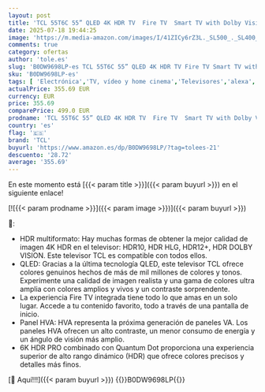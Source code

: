 ```yaml
---
layout: post
title: 'TCL 55T6C 55” QLED 4K HDR TV  Fire TV  Smart TV with Dolby Vision & Atmos  HDR10+  Press & Ask Alexa '
date: 2025-07-18 19:44:25
image: 'https://m.media-amazon.com/images/I/41ZICy6rZ3L._SL500_._SL400_.jpg'
comments: true
category: ofertas
author: 'tole.es'
slug: 'B0DW9698LP-es TCL 55T6C 55” QLED 4K HDR TV Fire TV Smart TV with Dolby...'
sku: 'B0DW9698LP-es'
tags: [ 'Electrónica','TV, vídeo y home cinema','Televisores','alexa','tcl','🇪🇸', ]
actualPrice: 355.69 EUR
currency: EUR
price: 355.69
comparePrice: 499.0 EUR
prodname: 'TCL 55T6C 55” QLED 4K HDR TV  Fire TV  Smart TV with Dolby Vision & Atmos  HDR10+  Press & Ask Alexa '
country: 'es'
flag: '🇪🇸'
brand: 'TCL'
buyurl: 'https://www.amazon.es/dp/B0DW9698LP/?tag=tolees-21'
descuento: '28.72'
average: '355.69'
---
```


En este momento está [{{< param title >}}]({{< param buyurl >}}) en el siguiente enlace!

[![{{< param prodname >}}]({{< param image >}})]({{< param buyurl >}})

🔎:

- HDR multiformato: Hay muchas formas de obtener la mejor calidad de imagen 4K HDR en el televisor: HDR10, HDR HLG, HDR12+, HDR DOLBY VISION. Este televisor TCL es compatible con todos ellos.
- QLED: Gracias a la última tecnología QLED, este televisor TCL ofrece colores genuinos hechos de más de mil millones de colores y tonos. Experimente una calidad de imagen realista y una gama de colores ultra amplia con colores amplios y vivos y un contraste sorprendente.
- La experiencia Fire TV integrada tiene todo lo que amas en un solo lugar. Accede a tu contenido favorito, todo a través de una pantalla de inicio.
- Panel HVA: HVA representa la próxima generación de paneles VA. Los paneles HVA ofrecen un alto contraste, un menor consumo de energía y un ángulo de visión más amplio.
- 6K HDR PRO combinado con Quantum Dot proporciona una experiencia superior de alto rango dinámico (HDR) que ofrece colores precisos y detalles más finos.

[🛒 Aquí!!!]({{< param buyurl >}})
{{<world>}}B0DW9698LP{{</world>}}
